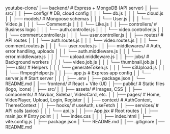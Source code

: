 youtube-clone/
│── backend/                  # Express + MongoDB (API server)
│   ├── src/
│   │   ├── config/           # DB, cloud config
│   │   │   └── db.js
│   │   │   └── cloud.js
│   │   ├── models/           # Mongoose schemas
│   │   │   └── User.js
│   │   │   └── Video.js
│   │   │   └── Comment.js
│   │   │   └── Like.js
│   │   ├── controllers/      # Business logic
│   │   │   └── auth.controller.js
│   │   │   └── video.controller.js
│   │   │   └── comment.controller.js
│   │   │   └── user.controller.js
│   │   ├── routes/           # API routes
│   │   │   └── auth.routes.js
│   │   │   └── video.routes.js
│   │   │   └── comment.routes.js
│   │   │   └── user.routes.js
│   │   ├── middlewares/      # Auth, error handling, uploads
│   │   │   └── auth.middleware.js
│   │   │   └── error.middleware.js
│   │   │   └── upload.middleware.js
│   │   ├── jobs/             # Background workers
│   │   │   └── video.job.js
│   │   │   └── thumbnail.job.js
│   │   ├── utils/            # Helpers
│   │   │   └── generateToken.js
│   │   │   └── s3Upload.js
│   │   │   └── ffmpegHelper.js
│   │   ├── app.js            # Express app config
│   │   └── server.js         # Start server
│   │
│   ├── .env
│   ├── package.json
│   └── README.md
│
│── frontend/                 # React + Vite (UI)
│   ├── public/               # Static files (logo, icons)
│   ├── src/
│   │   ├── assets/           # Images, CSS
│   │   ├── components/       # Navbar, Sidebar, VideoCard, etc.
│   │   ├── pages/            # Home, VideoPlayer, Upload, Login, Register
│   │   ├── context/          # AuthContext, ThemeContext
│   │   ├── hooks/            # useAuth, useFetch
│   │   ├── services/         # API calls (axios)
│   │   │   └── api.js
│   │   ├── App.jsx           # Root routes
│   │   ├── main.jsx          # Entry point
│   │   └── index.css
│   │
│   ├── index.html
│   ├── vite.config.js
│   ├── package.json
│   └── README.md
│
│── .gitignore
│── README.md

